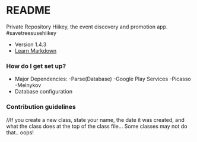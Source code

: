 # README #


Private Repository Hiikey, the event discovery and promotion app. #savetreesusehiikey

* Version 1.4.3
* [Learn Markdown](https://bitbucket.org/tutorials/markdowndemo)

### How do I get set up? ###


* Major Dependencies:
-Parse(Database)
-Google Play Services
-Picasso
-Melnykov
* Database configuration

### Contribution guidelines ###

//If you create a new class, state your name, the date it was created, and what the class does at the top of the class file... Some classes may not do that.. oops! 